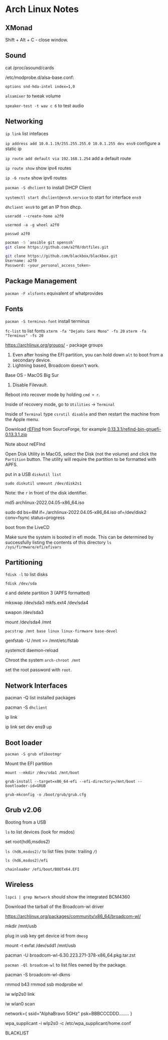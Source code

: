 # Arch Linux Notes

## XMonad

Shift + Alt + C - close window.

## Sound

cat /proc/asound/cards

/etc/modprobe.d/alsa-base.conf:

```filecontents
options snd-hda-intel index=1,0
```

`alsamixer` to tweak volume

`speaker-test -t wav c 6` to test audio

## Networking

`ip link` list intefaces

`ip address add 10.0.1.19/255.255.255.0 10.0.1.255 dev ens9` configure a static ip

`ip route add default via 192.168.1.254` add a default route

`ip route show` show ipv4 routes

`ip -6 route` show ipv6 routes

`pacman -S dhclient` to install DHCP Client

`systemctl start dhclient@ens9.service` to start for interface `ens9`

`dhclient ens9` to get an IP fron dhcp.

`useradd --create-home a2f0`

`usermod -a -g wheel a2f0`

`passwd a2f0`

```bash
pacman -S `ansible git openssh`
git clone https://github.com/a2f0/dotfiles.git
```

```bash
git clone https://github.com/blackbox/blackbox.git
Username: a2f0 
Password: <your_personal_access_token>
```

## Package Management

`pacman -F xlsfonts` equivalent of whatprovides

## Fonts

`pacman -S terminus-font` install terminus

`fc-list` to list fonts
`xterm -fa "DejaVu Sans Mono" -fs 20`
`xterm -fa "Terminus" -fs 20`

https://archlinux.org/groups/ - package groups

1. Even after hosing the EFI partition, you can hold down `alt` to boot from a secondary device.
2. Lightning based, Broadcom doesn't work.

Base OS - MacOS Big Sur

1. Disable Filevault.

Reboot into recover mode by holding `cmd + r`.

Inside of recovery mode, go to `Utilities` -> `Terminal`

Inside of `Terminal` type `csrutil disable` and then restart the machine from the Apple menu.

Download [rEFInd](https://sourceforge.net/projects/refind/) from SourceForge, for example [0.13.3.1/refind-bin-gnuefi-0.13.3.1.zip](https://sourceforge.net/projects/refind/files/0.13.3.1/refind-bin-gnuefi-0.13.3.1.zip/download)

Note about reEFInd

Open Disk Utility in MacOS, select the Disk (not the volume) and click the `Partition` button.  The utility will require the partition to be formatted with APFS.

put in a USB    `diskutil list`

`sudo diskutil unmount /dev/disk2s1`

Note: the `r` in front of the disk identifier.

md5 archlinux-2022.04.05-x86_64.iso

sudo dd bs=4M if=./archlinux-2022.04.05-x86_64.iso of=/dev/disk2 conv=fsync status=progress

boot from the LiveCD

Make sure the system is booted in efi mode. This can be determined by successfully listing the contents of this directory `ls /sys/firmware/efi/efivars`

## Partitioning

`fdisk -l` to list disks

`fdisk /dev/sda`

`d` and delete partition 3 (APFS formatted)

mkswap /dev/sda3
mkfs.ext4 /dev/sda4

swapon /dev/sda3

mount /dev/sda4 /mnt

`pacstrap /mnt base linux linux-firmware base-devel`

genfstab -U /mnt >> /mnt/etc/fstab

systemctl daemon-reload

Chroot the system `arch-chroot /mnt`

set the root password with `root`.

## Network Interfaces

pacman -Q list installed packages

pacman -S `dhclient`

ip link

ip link set dev ens9 up

## Boot loader

`pacman -S grub efibootmgr`

Mount the EFI partition

`mount --mkdir /dev/sda1 /mnt/boot`

`grub-install --target=x86_64-efi --efi-directory=/mnt/boot --bootloader-id=GRUB`

`grub-mkconfig -o /boot/grub/grub.cfg`

## Grub v2.06

Booting from a USB

`ls` to list devices (look for msdos)

set root(hd6,msdos2)

`ls (hd6,msdos2)/` to list files (note: trailing `/`)

`ls (hd6,msdos2)/efi`

`chainloader /efi/boot/BOOTx64.EFI`

## Wireless

`lspci | grep Network` should show the integrated BCM4360

Download the tarball of the Broadcom-wl driver

https://archlinux.org/packages/community/x86_64/broadcom-wl/

mkdir /mnt/usb

plug in usb key get device id from `dmesg`

mount -t exfat /dev/sdd1 /mnt/usb

pacman -U broadcom-wl-6.30.223.271-378-x86_64.pkg.tar.zst

`pacman -Ql broadcom-wl` to list files owned by the package.

pacman -S broadcom-wl-dkms

rmmod b43
rmmod ssb
modprobe wl

iw wlp2s0 link

iw wlan0 scan

network={
    ssid="AlphaBravo 5GHz"
    psk=BBBCCCDDD........
}

wpa_supplicant -i wlp2s0 -c /etc/wpa_supplicant/home.conf 

BLACKLIST
